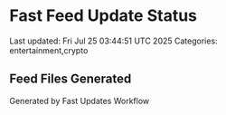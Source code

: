 # Fast Feed Update Status
Last updated: Fri Jul 25 03:44:51 UTC 2025
Categories: entertainment,crypto

## Feed Files Generated

Generated by Fast Updates Workflow
